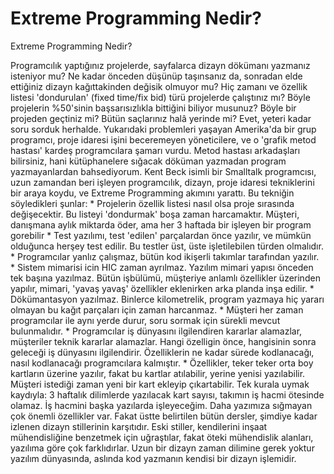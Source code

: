 # Extreme Programming Nedir?


Extreme Programming Nedir?



 Programcılık yaptığınız projelerde, sayfalarca dizayn dökümanı yazmanız isteniyor mu? Ne kadar önceden düşünüp taşınsanız da, sonradan elde ettiğiniz dizayn kağıttakinden değisik olmuyor mu? Hiç zamanı ve özellik listesi 'dondurulan' (fixed time/fix bid) türü projelerde çalıştınız mı? Böyle projelerin %50'sinin başsarısızlıkla bittiğini biliyor musunuz? Böyle bir projeden geçtiniz mi? Bütün saçlarınız halâ yerinde mi?              Evet, yeteri kadar soru sorduk herhalde. Yukarıdaki problemleri yaşayan Amerika'da bir grup programcı, proje idaresi işini beceremeyen yöneticilere, ve o 'grafik metod hastası' kardeş programcılara şamarı vurdu. Metod hastası arkadaşları bilirsiniz, hani kütüphanelere sığacak döküman yazmadan program yazmayanlardan bahsediyorum.              Kent Beck isimli bir Smalltalk programcısı, uzun zamandan beri işleyen programcılık, dizayn, proje idaresi tekniklerini bir araya koydu, ve Extreme Programming akımını yarattı. Bu tekniğin söyledikleri şunlar:              *  Projelerin özellik listesi nasıl olsa proje sırasında değişecektir.   Bu listeyi 'dondurmak' boşa zaman harcamaktır. Müşteri, danışmana aylık miktarda öder, ama her 3 haftada bir işleyen bir program gorebilir    *  Test yazılımı, test 'edilen' parçalardan önce yazılır, ve mümkün olduğunca herşey test edilir. Bu testler üst, üste işletilebilen türden olmalıdır.    *  Programcılar yanlız çalışmaz, bütün kod ikişerli takımlar tarafından yazılır.    *  Sistem mimarisi icin HIC zaman ayrılmaz. Yazılım mimari yapısı önceden tek başına yazılmaz. Bütün işbülümü, müşteriye anlamlı özellikler üzerinden yapılır, mimari, 'yavaş yavaş' özellikler eklenirken arka planda inşa edilir.    *  Dökümantasyon yazılmaz. Binlerce kilometrelik, program yazmaya hiç yararı olmayan bu kağıt parçaları için zaman harcanmaz.    *  Müşteri her zaman programcılar ile aynı yerde durur, soru sormak için sürekli mevcut bulunmalıdır.    *  Programcılar iş dünyasını ilgilendiren kararlar alamazlar, müşteriler teknik kararlar alamazlar. Hangi özelligin önce, hangisinin sonra geleceği iş dünyasını ilgilendirir. Özelliklerin ne kadar sürede kodlanacağı, nasıl kodlanacağı programcılara kalmıştır.    *  Özellikler, teker teker orta boy kartların üzerine yazılır, fakat bu kartlar atılabilir, yerine yenisi yazılabilir. Müşteri istediği zaman yeni bir kart ekleyip çıkartabilir. Tek kurala uymak kaydıyla: 3 haftalık dilimlerde yazılacak kart sayısı, takımın iş hacmi ötesinde olamaz. İş hacmini başka yazılarda işleyeceğim.              Daha yazımıza sığmayan çok önemli özellikler var. Fakat üstte belirtilen bütün dersler, şimdiye kadar izlenen dizayn stillerinin karşıtıdır. Eski stiller, kendilerini inşaat mühendisliğine benzetmek için uğraştılar, fakat öteki mühendislik alanları, yazılıma göre çok farklıdırlar. Uzun bir dizayn zaman dilimine gerek yoktur yazılım dünyasında, aslında kod yazmanın kendisi bir dizayn işlemidir.




